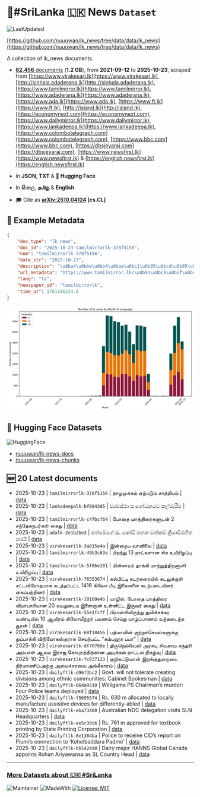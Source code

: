 # 📄#SriLanka 🇱🇰 News `Dataset`

![LastUpdated](https://img.shields.io/badge/last_updated-2025--10--23_08:14:10-green)

[https://github.com/nuuuwan/lk_news/tree/data/data/lk_news](https://github.com/nuuuwan/lk_news/tree/data/data/lk_news)

A collection of lk_news documents.

- [**82,456** documents](https://github.com/nuuuwan/lk_news/tree/data/data/lk_news) (**1.2 GB**), from **2021-09-12** to **2025-10-23**, scraped from [https://www.virakesari.lk](https://www.virakesari.lk), [http://sinhala.adaderana.lk](http://sinhala.adaderana.lk), [https://www.tamilmirror.lk](https://www.tamilmirror.lk), [https://www.adaderana.lk](https://www.adaderana.lk), [https://www.ada.lk](https://www.ada.lk), [https://www.ft.lk](https://www.ft.lk), [http://island.lk](http://island.lk), [https://economynext.com](https://economynext.com), [https://www.dailymirror.lk](https://www.dailymirror.lk), [https://www.lankadeepa.lk](https://www.lankadeepa.lk), [https://www.colombotelegraph.com](https://www.colombotelegraph.com), [https://www.bbc.com](https://www.bbc.com), [https://dbsjeyaraj.com](https://dbsjeyaraj.com), [https://www.newsfirst.lk](https://www.newsfirst.lk) & [https://english.newsfirst.lk](https://english.newsfirst.lk)

- In **JSON**, **TXT** & **🤗 Hugging Face**

- In **සිංහල**, **தமிழ்** & **English**

- 🎓 Cite as **[arXiv:2510.04124](https://arxiv.org/abs/2510.04124) [cs.CL]**

## 📝 Example Metadata

```json
{
    "doc_type": "lk_news",
    "doc_id": "2025-10-23-tamilmirrorlk-378f5156",
    "num": "tamilmirrorlk-378f5156",
    "date_str": "2025-10-23",
    "description": "\u0ba4\u0bbe\u0bb4\u0bae\u0bc1\u0b95\u0bcd\u0b95\u0bae\u0bcd \u0b8f\u0bb1\u0bcd\u0baa\u0b9f\u0bc1\u0bae\u0bcd \u0b9a\u0bbe\u0ba4\u0bcd\u0ba4\u0bbf\u0baf\u0bae\u0bcd",
    "url_metadata": "https://www.tamilmirror.lk/\u0b9a\u0bc6\u0baf\u0bcd\u0ba4\u0bbf\u0b95\u0bb3\u0bcd/\u0ba4\u0bbe\u0bb4\u0bae\u0bc1\u0b95\u0bcd\u0b95\u0bae\u0bcd-\u0b8f\u0bb1\u0bcd\u0baa\u0b9f\u0bc1\u0bae\u0bcd-\u0b9a\u0bbe\u0ba4\u0bcd\u0ba4\u0bbf\u0baf\u0bae\u0bcd/175-366697",
    "lang": "ta",
    "newspaper_id": "tamilmirrorlk",
    "time_ut": 1761186224.0
}
```

![Chart](https://raw.githubusercontent.com/nuuuwan/lk_news/refs/heads/data/data/lk_news/docs_by_month_and_lang.png)

## 🤗 Hugging Face Datasets

![HuggingFace](https://img.shields.io/badge/-HuggingFace-FDEE21?style=for-the-badge&logo=HuggingFace)

- [nuuuwan/lk-news-docs](https://huggingface.co/datasets/nuuuwan/lk-news-docs)
- [nuuuwan/lk-news-chunks](https://huggingface.co/datasets/nuuuwan/lk-news-chunks)

## 🆕 20 Latest documents

- 2025-10-23 | `tamilmirrorlk-378f5156` | தாழமுக்கம் ஏற்படும் சாத்தியம் | [data](https://github.com/nuuuwan/lk_news/tree/data/data/lk_news/2020s/2025/2025-10-23-tamilmirrorlk-378f5156)
- 2025-10-23 | `lankadeepalk-bf084305` | ව්‍යවස්ථා සංශෝධනයට කල්මැරීම | [data](https://github.com/nuuuwan/lk_news/tree/data/data/lk_news/2020s/2025/2025-10-23-lankadeepalk-bf084305)
- 2025-10-23 | `tamilmirrorlk-c47bcf64` | போதை மாத்திரைகளுடன் 2 சந்தேகநபர்கள் கைது | [data](https://github.com/nuuuwan/lk_news/tree/data/data/lk_news/2020s/2025/2025-10-23-tamilmirrorlk-c47bcf64)
- 2025-10-23 | `adalk-2e1b2be3` | පත්මේගේ රු. කෝටි පහක වත්කම් ක්‍රියාවිරහිත කරයි | [data](https://github.com/nuuuwan/lk_news/tree/data/data/lk_news/2020s/2025/2025-10-23-adalk-2e1b2be3)
- 2025-10-23 | `virakesarilk-3a015e4a` | இன்றைய வானிலை | [data](https://github.com/nuuuwan/lk_news/tree/data/data/lk_news/2020s/2025/2025-10-23-virakesarilk-3a015e4a)
- 2025-10-23 | `tamilmirrorlk-49b3c63e` | பிறந்து 13 நாட்களான சிசு உயிரிழப்பு | [data](https://github.com/nuuuwan/lk_news/tree/data/data/lk_news/2020s/2025/2025-10-23-tamilmirrorlk-49b3c63e)
- 2025-10-23 | `tamilmirrorlk-5f86e181` | மின்சாரம் தாக்கி மாற்றுத்திறனாளி உயிரிழப்பு | [data](https://github.com/nuuuwan/lk_news/tree/data/data/lk_news/2020s/2025/2025-10-23-tamilmirrorlk-5f86e181)
- 2025-10-23 | `virakesarilk-76553674` | கல்பிட்டி கடற்கரையில் கடலுக்குள் சட்டவிரோதமாக கடத்தப்பட்ட 1416 கிலோ பீடி இலைகளை கடற்படையினர் கைப்பற்றினர் | [data](https://github.com/nuuuwan/lk_news/tree/data/data/lk_news/2020s/2025/2025-10-23-virakesarilk-76553674)
- 2025-10-23 | `virakesarilk-10160e4b` | யாழில். போதை மாத்திரை வியாபாரியான 20 வயதுடைய இளைஞன் உள்ளிட்ட இருவர் கைது | [data](https://github.com/nuuuwan/lk_news/tree/data/data/lk_news/2020s/2025/2025-10-23-virakesarilk-10160e4b)
- 2025-10-23 | `virakesarilk-55e1fcff` | பிரான்சிலிருந்து துவிச்சக்கர வண்டியில் 10 ஆயிரம் கிலோமீற்றர் பயணம் செய்து யாழ்ப்பாணம் வந்தடைந்த சூரன் | [data](https://github.com/nuuuwan/lk_news/tree/data/data/lk_news/2020s/2025/2025-10-23-virakesarilk-55e1fcff)
- 2025-10-23 | `virakesarilk-68f18456` | பத்மாவின் குற்றச்செயல்களுக்கு துப்பாக்கி  விநியோகஸ்தராக செயற்பட்ட “கம்பஹா பபா“ | [data](https://github.com/nuuuwan/lk_news/tree/data/data/lk_news/2020s/2025/2025-10-23-virakesarilk-68f18456)
- 2025-10-23 | `virakesarilk-df7070de` | திருநெல்வேலி அரசடி சிவகாம சுந்தரி அம்பாள் ஆலய இராஜ கோபுரத்திற்கான அடிக்கல் நாட்டல் நிகழ்வு | [data](https://github.com/nuuuwan/lk_news/tree/data/data/lk_news/2020s/2025/2025-10-23-virakesarilk-df7070de)
- 2025-10-23 | `virakesarilk-fc837123` | குறிகட்டுவான் இறங்குதுறையை நிர்மாணிப்பதற்கு அமைச்சரவை அங்கீகாரம் | [data](https://github.com/nuuuwan/lk_news/tree/data/data/lk_news/2020s/2025/2025-10-23-virakesarilk-fc837123)
- 2025-10-23 | `dailyftlk-d96f3bc2` | Govt. will not tolerate creating divisions among ethnic communities: Cabinet Spokesman | [data](https://github.com/nuuuwan/lk_news/tree/data/data/lk_news/2020s/2025/2025-10-23-dailyftlk-d96f3bc2)
- 2025-10-23 | `dailyftlk-06da9310` | Weligama PS Chairman’s murder: Four Police teams deployed | [data](https://github.com/nuuuwan/lk_news/tree/data/data/lk_news/2020s/2025/2025-10-23-dailyftlk-06da9310)
- 2025-10-23 | `dailyftlk-f5695574` | Rs. 630 m allocated to locally manufacture assistive devices for differently-abled | [data](https://github.com/nuuuwan/lk_news/tree/data/data/lk_news/2020s/2025/2025-10-23-dailyftlk-f5695574)
- 2025-10-23 | `dailyftlk-eba73460` | Australian NDC delegation visits SLN Headquarters | [data](https://github.com/nuuuwan/lk_news/tree/data/data/lk_news/2020s/2025/2025-10-23-dailyftlk-eba73460)
- 2025-10-23 | `dailyftlk-ee5c39c6` | Rs. 761 m approved for textbook printing by State Printing Corporation | [data](https://github.com/nuuuwan/lk_news/tree/data/data/lk_news/2020s/2025/2025-10-23-dailyftlk-ee5c39c6)
- 2025-10-23 | `dailyftlk-8e1384ba` | Police to receive CID’s report on Piumi’s connection to ‘Kehelbaddara Padme’ | [data](https://github.com/nuuuwan/lk_news/tree/data/data/lk_news/2020s/2025/2025-10-23-dailyftlk-8e1384ba)
- 2025-10-23 | `dailyftlk-bb5424d8` | Dairy major HANNS Global Canada appoints Rohan Ariyawansa as SL Country Head | [data](https://github.com/nuuuwan/lk_news/tree/data/data/lk_news/2020s/2025/2025-10-23-dailyftlk-bb5424d8)

---

### [More Datasets about 🇱🇰 #SriLanka](https://github.com/nuuuwan/lk_datasets)

![Maintainer](https://img.shields.io/badge/maintainer-nuuuwan-red)
![MadeWith](https://img.shields.io/badge/made_with-python-blue)
[![License: MIT](https://img.shields.io/badge/License-MIT-yellow.svg)](https://opensource.org/licenses/MIT)
